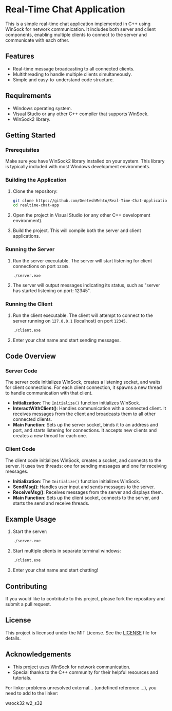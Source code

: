 # Real-Time Chat Application

This is a simple real-time chat application implemented in C++ using WinSock for network communication. It includes both server and client components, enabling multiple clients to connect to the server and communicate with each other.

## Features

- Real-time message broadcasting to all connected clients.
- Multithreading to handle multiple clients simultaneously.
- Simple and easy-to-understand code structure.

## Requirements

- Windows operating system.
- Visual Studio or any other C++ compiler that supports WinSock.
- WinSock2 library.

## Getting Started

### Prerequisites

Make sure you have WinSock2 library installed on your system. This library is typically included with most Windows development environments.

### Building the Application

1. Clone the repository:
    ```sh
    git clone https://github.com/GeeteshMehto/Real-Time-Chat-Application.git
    cd realtime-chat-app
    ```

2. Open the project in Visual Studio (or any other C++ development environment).

3. Build the project. This will compile both the server and client applications.

### Running the Server

1. Run the server executable. The server will start listening for client connections on port `12345`.
    ```sh
    ./server.exe
    ```

2. The server will output messages indicating its status, such as "server has started listening on port: 12345".

### Running the Client

1. Run the client executable. The client will attempt to connect to the server running on `127.0.0.1` (localhost) on port `12345`.
    ```sh
    ./client.exe
    ```

2. Enter your chat name and start sending messages.

## Code Overview

### Server Code

The server code initializes WinSock, creates a listening socket, and waits for client connections. For each client connection, it spawns a new thread to handle communication with that client.

- **Initialization**: The `Initialize()` function initializes WinSock.
- **InteractWithClient()**: Handles communication with a connected client. It receives messages from the client and broadcasts them to all other connected clients.
- **Main Function**: Sets up the server socket, binds it to an address and port, and starts listening for connections. It accepts new clients and creates a new thread for each one.

### Client Code

The client code initializes WinSock, creates a socket, and connects to the server. It uses two threads: one for sending messages and one for receiving messages.

- **Initialization**: The `Initialize()` function initializes WinSock.
- **SendMsg()**: Handles user input and sends messages to the server.
- **ReceiveMsg()**: Receives messages from the server and displays them.
- **Main Function**: Sets up the client socket, connects to the server, and starts the send and receive threads.

## Example Usage

1. Start the server:
    ```sh
    ./server.exe
    ```

2. Start multiple clients in separate terminal windows:
    ```sh
    ./client.exe
    ```

3. Enter your chat name and start chatting!

## Contributing

If you would like to contribute to this project, please fork the repository and submit a pull request.

## License

This project is licensed under the MIT License. See the [LICENSE](LICENSE) file for details.

## Acknowledgements

- This project uses WinSock for network communication.
- Special thanks to the C++ community for their helpful resources and tutorials.

For linker problems unresolved external... (undefined reference ...), you need to add to the linker:

wsock32
w2_s32

